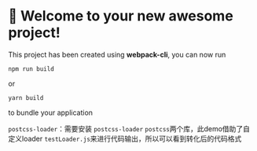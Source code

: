 # 🚀 Welcome to your new awesome project!

This project has been created using **webpack-cli**, you can now run

```
npm run build
```

or

```
yarn build
```

to bundle your application


`postcss-loader`：需要安装 `postcss-loader` `postcss`两个库，此demo借助了自定义loader `testLoader.js`来进行代码输出，所以可以看到转化后的代码格式

